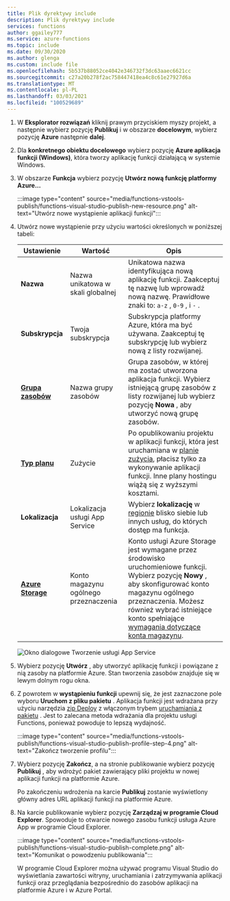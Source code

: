 ```yaml
---
title: Plik dyrektywy include
description: Plik dyrektywy include
services: functions
author: ggailey777
ms.service: azure-functions
ms.topic: include
ms.date: 09/30/2020
ms.author: glenga
ms.custom: include file
ms.openlocfilehash: 5b537b88052ce4042e346732f3dc63aaec6621cc
ms.sourcegitcommit: c27a20b278f2ac758447418ea4c8c61e27927d6a
ms.translationtype: MT
ms.contentlocale: pl-PL
ms.lasthandoff: 03/03/2021
ms.locfileid: "100529689"
---
```

1. W **Eksplorator rozwiązań** kliknij prawym przyciskiem myszy projekt, a następnie wybierz pozycję **Publikuj** i w obszarze **docelowym**, wybierz pozycję **Azure** następnie **dalej**.

1. Dla **konkretnego obiektu docelowego** wybierz pozycję **Azure aplikacja funkcji (Windows)**, która tworzy aplikację funkcji działającą w systemie Windows.

1. W obszarze **Funkcja** wybierz pozycję **Utwórz nową funkcję platformy Azure...** 

    :::image type="content" source="media/functions-vstools-publish/functions-visual-studio-publish-new-resource.png" alt-text="Utwórz nowe wystąpienie aplikacji funkcji":::

1. Utwórz nowe wystąpienie przy użyciu wartości określonych w poniższej tabeli:

    | Ustawienie      | Wartość  | Opis                                |
    | ------------ |  ------- | -------------------------------------------------- |
    | **Nazwa** | Nazwa unikatowa w skali globalnej | Unikatowa nazwa identyfikująca nową aplikację funkcji. Zaakceptuj tę nazwę lub wprowadź nową nazwę. Prawidłowe znaki to: `a-z` , `0-9` , i `-` . |
    | **Subskrypcja** | Twoja subskrypcja | Subskrypcja platformy Azure, która ma być używana. Zaakceptuj tę subskrypcję lub wybierz nową z listy rozwijanej. |
    | **[Grupa zasobów](../articles/azure-resource-manager/management/overview.md)** | Nazwa grupy zasobów |  Grupa zasobów, w której ma zostać utworzona aplikacja funkcji. Wybierz istniejącą grupę zasobów z listy rozwijanej lub wybierz pozycję **Nowa** , aby utworzyć nową grupę zasobów.|
    | **[Typ planu](../articles/azure-functions/functions-scale.md)** | Zużycie | Po opublikowaniu projektu w aplikacji funkcji, która jest uruchamiana w [planie zużycia](../articles/azure-functions/consumption-plan.md), płacisz tylko za wykonywanie aplikacji funkcji. Inne plany hostingu wiążą się z wyższymi kosztami. |
    | **Lokalizacja** | Lokalizacja usługi App Service | Wybierz **lokalizację** w [regionie](https://azure.microsoft.com/regions/) blisko siebie lub innych usług, do których dostęp ma funkcja. |
    | **[Azure Storage](../articles/azure-functions/storage-considerations.md)** | Konto magazynu ogólnego przeznaczenia | Konto usługi Azure Storage jest wymagane przez środowisko uruchomieniowe funkcji. Wybierz pozycję **Nowy** , aby skonfigurować konto magazynu ogólnego przeznaczenia. Możesz również wybrać istniejące konto spełniające [wymagania dotyczące konta magazynu](../articles/azure-functions/storage-considerations.md#storage-account-requirements).  |

    ![Okno dialogowe Tworzenie usługi App Service](./media/functions-vstools-publish/functions-visual-studio-publish.png)

1. Wybierz pozycję **Utwórz** , aby utworzyć aplikację funkcji i powiązane z nią zasoby na platformie Azure. Stan tworzenia zasobów znajduje się w lewym dolnym rogu okna. 

1. Z powrotem w **wystąpieniu funkcji** upewnij się, że jest zaznaczone pole wyboru **Uruchom z pliku pakietu** . Aplikacja funkcji jest wdrażana przy użyciu narzędzia [zip Deploy](../articles/azure-functions/functions-deployment-technologies.md#zip-deploy) z włączonym trybem [uruchamiania z pakietu](../articles/azure-functions/run-functions-from-deployment-package.md) . Jest to zalecana metoda wdrażania dla projektu usługi Functions, ponieważ powoduje to lepszą wydajność. 

    :::image type="content" source="media/functions-vstools-publish/functions-visual-studio-publish-profile-step-4.png" alt-text="Zakończ tworzenie profilu":::

1. Wybierz pozycję **Zakończ**, a na stronie publikowanie wybierz pozycję **Publikuj** , aby wdrożyć pakiet zawierający pliki projektu w nowej aplikacji funkcji na platformie Azure. 

    Po zakończeniu wdrożenia na karcie **Publikuj** zostanie wyświetlony główny adres URL aplikacji funkcji na platformie Azure. 
    
1.  Na karcie publikowanie wybierz pozycję **Zarządzaj w programie Cloud Explorer**. Spowoduje to otwarcie nowego zasobu funkcji usługa Azure App w programie Cloud Explorer. 
    
    :::image type="content" source="media/functions-vstools-publish/functions-visual-studio-publish-complete.png" alt-text="Komunikat o powodzeniu publikowania":::
    
    W programie Cloud Explorer można używać programu Visual Studio do wyświetlania zawartości witryny, uruchamiania i zatrzymywania aplikacji funkcji oraz przeglądania bezpośrednio do zasobów aplikacji na platformie Azure i w Azure Portal. 

